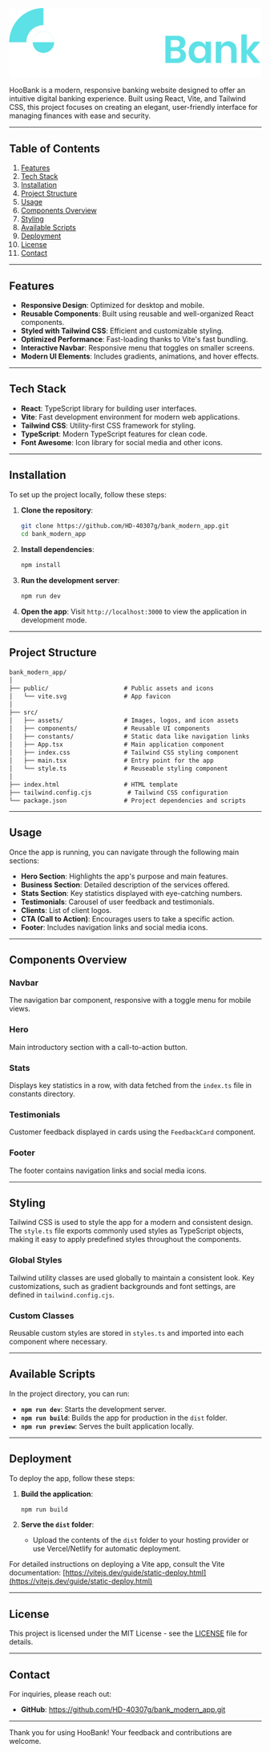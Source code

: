 ![HooBank Logo](./src/assets/logo.svg)

HooBank is a modern, responsive banking website designed to offer an intuitive digital banking experience. Built using React, Vite, and Tailwind CSS, this project focuses on creating an elegant, user-friendly interface for managing finances with ease and security.

---

## Table of Contents

1. [Features](#features)
2. [Tech Stack](#tech-stack)
3. [Installation](#installation)
4. [Project Structure](#project-structure)
5. [Usage](#usage)
6. [Components Overview](#components-overview)
7. [Styling](#styling)
8. [Available Scripts](#available-scripts)
9. [Deployment](#deployment)
10. [License](#license)
11. [Contact](#contact)

---

## Features

- **Responsive Design**: Optimized for desktop and mobile.
- **Reusable Components**: Built using reusable and well-organized React components.
- **Styled with Tailwind CSS**: Efficient and customizable styling.
- **Optimized Performance**: Fast-loading thanks to Vite's fast bundling.
- **Interactive Navbar**: Responsive menu that toggles on smaller screens.
- **Modern UI Elements**: Includes gradients, animations, and hover effects.

---

## Tech Stack

- **React**: TypeScript library for building user interfaces.
- **Vite**: Fast development environment for modern web applications.
- **Tailwind CSS**: Utility-first CSS framework for styling.
- **TypeScript**: Modern TypeScript features for clean code.
- **Font Awesome**: Icon library for social media and other icons.

---

## Installation

To set up the project locally, follow these steps:

1. **Clone the repository**:
   ```bash
   git clone https://github.com/HD-40307g/bank_modern_app.git
   cd bank_modern_app
   ```

2. **Install dependencies**:
   ```bash
   npm install
   ```

3. **Run the development server**:
   ```bash
   npm run dev
   ```

4. **Open the app**:
   Visit `http://localhost:3000` to view the application in development mode.

---

## Project Structure

```plaintext
bank_modern_app/
│
├── public/                     # Public assets and icons
│   └── vite.svg                # App favicon
│
├── src/
│   ├── assets/                 # Images, logos, and icon assets
│   ├── components/             # Reusable UI components
│   ├── constants/              # Static data like navigation links
│   ├── App.tsx                 # Main application component
│   ├── index.css               # Tailwind CSS styling component
│   ├── main.tsx                # Entry point for the app
│   └── style.ts                # Reuseable styling component
│
├── index.html                  # HTML template
├── tailwind.config.cjs          # Tailwind CSS configuration
└── package.json                # Project dependencies and scripts
```

---

## Usage

Once the app is running, you can navigate through the following main sections:

- **Hero Section**: Highlights the app's purpose and main features.
- **Business Section**: Detailed description of the services offered.
- **Stats Section**: Key statistics displayed with eye-catching numbers.
- **Testimonials**: Carousel of user feedback and testimonials.
- **Clients**: List of client logos.
- **CTA (Call to Action)**: Encourages users to take a specific action.
- **Footer**: Includes navigation links and social media icons.

---

## Components Overview

### Navbar

The navigation bar component, responsive with a toggle menu for mobile views.

### Hero

Main introductory section with a call-to-action button.

### Stats

Displays key statistics in a row, with data fetched from the `index.ts` file in constants directory.

### Testimonials

Customer feedback displayed in cards using the `FeedbackCard` component.

### Footer

The footer contains navigation links and social media icons.

---

## Styling

Tailwind CSS is used to style the app for a modern and consistent design. The `style.ts` file exports commonly used styles as TypeScript objects, making it easy to apply predefined styles throughout the components.

### Global Styles

Tailwind utility classes are used globally to maintain a consistent look. Key customizations, such as gradient backgrounds and font settings, are defined in `tailwind.config.cjs`.

### Custom Classes

Reusable custom styles are stored in `styles.ts` and imported into each component where necessary.

---

## Available Scripts

In the project directory, you can run:

- **`npm run dev`**: Starts the development server.
- **`npm run build`**: Builds the app for production in the `dist` folder.
- **`npm run preview`**: Serves the built application locally.

---

## Deployment

To deploy the app, follow these steps:

1. **Build the application**:
   ```bash
   npm run build
   ```

2. **Serve the `dist` folder**:
   - Upload the contents of the `dist` folder to your hosting provider or use Vercel/Netlify for automatic deployment.

For detailed instructions on deploying a Vite app, consult the Vite documentation: [https://vitejs.dev/guide/static-deploy.html](https://vitejs.dev/guide/static-deploy.html)

---

## License

This project is licensed under the MIT License - see the [LICENSE](LICENSE) file for details.

---

## Contact

For inquiries, please reach out:

- **GitHub**: https://github.com/HD-40307g/bank_modern_app.git

---

Thank you for using HooBank! Your feedback and contributions are welcome.
